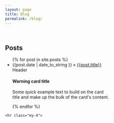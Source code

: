 ```yaml
---
layout: page
title: Blog
permalink: /blog/
---
```



<div class="clearfix"></div>
<div class="row">
    <br/>
    <div class="jumbotron">
    <h2 class="display-3">Posts</h2>
    <p class="lead">
        <ul class="col-md-10">
            {% for post in site.posts %}
                <li>
                    <span>{{post.date | date_to_string }}
                    </span> &raquo;
                    <a href="{{post.url}}">{{post.title}}</a>
                    <div class="card border-warning mb-3" style="max-width: 20rem;">
                    <div class="card-header">Header</div>
                    <div class="card-body">
                        <h4 class="card-title">Warning card title</h4>
                        <p class="card-text">Some quick example text to build on the card title and make up the bulk of the card's content.</p>
                    </div>
                    </div>
                </li>
            {% endfor %}
        </ul>
    </p>
    
    

    <hr class="my-4">
    
</div>



